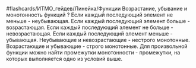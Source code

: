 #flashcards/ИТМО_гейдев/Линейка/Функции
Возрастание, убывание и монотонность функций
?
Если каждый последующий элемент не меньше - неубывающая.
Если каждый последующий элемент больше - возрастающая.
Если каждый последующий элемент не больше - невозрастающая.
Если каждый последующий элемент меньше - убывающая.
Неубывающие и невозрастающие - нестрого монотонные.
Возрастающие и убывающие - строго монотонные.
Для произвольной функции можно найти промежутки монотонности - промежутки, на которых выполняется одно из условий выше.
